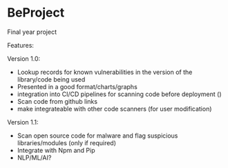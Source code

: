 # BeProject
Final year project

Features:

Version 1.0:
* Lookup records for known vulnerabilities in the version of the library/code being used
* Presented in a good format/charts/graphs
* integration into CI/CD pipelines for scanning code before deployment ()
* Scan code from github links
* make integrateable with other code scanners (for user modification)
 

Version 1.1:
* Scan open source code for malware and flag suspicious libraries/modules (only if required)
* Integrate with Npm and Pip
* NLP/ML/AI?
